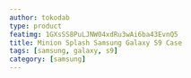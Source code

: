 ```yaml
---
author: tokodab
type: product
featimg: 1GXsSS8PuLJNW04xdRu3wAi6ba43EvnQ5
title: Minion Splash Samsung Galaxy S9 Case
tags: [samsung, galaxy, s9]
category: [samsung]
---
```

